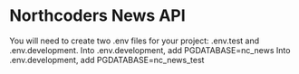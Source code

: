 # Northcoders News API

You will need to create two .env files for your project: .env.test and .env.development. 
Into .env.development, add PGDATABASE=nc_news
Into .env.development, add PGDATABASE=nc_news_test
